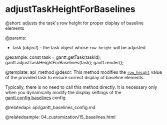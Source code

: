 adjustTaskHeightForBaselines
=============

@short: adjusts the task's row height for proper display of baseline elements

@params: 
- task (*object*) - the task object whose `row_height` will be adjusted

@example:
const task = gantt.getTask(taskId);
gantt.adjustTaskHeightForBaselines(task);
gantt.render();

@template: api_method
@descr:
This method modifies the [`row_height`](desktop/resizing_rows.md) value of the provided task to ensure correct display of baseline elements. 

Typically, there is no need to call this method directly. It is necessary only when you dynamically modify the display settings of the [gantt.config.baselines](api/gantt_baselines_config.md) config.

@relatedapi:
api/gantt_baselines_config.md

@relatedsample:
04_customization/15_baselines.html